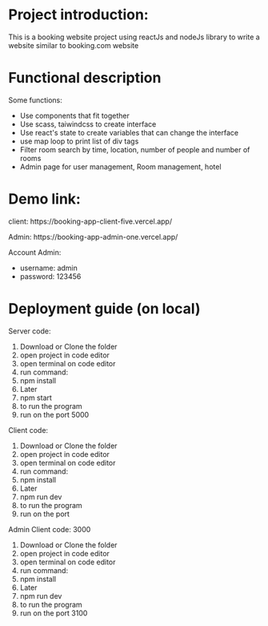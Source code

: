 <h1>Project introduction:</h1>
<p>This is a booking website project using reactJs and nodeJs library to write a website similar to booking.com website</p>
<h1>Functional description</h1> 
<p>Some functions:</p>
<ul>
  <li> Use components that fit together</il>
  <li> Use scass, taiwindcss to create interface</il>
  <li> Use react's state to create variables that can change the interface</il>
  <li> use map loop to print list of div tags</il>
  <li> Filter room search by time, location, number of people and number of rooms</il>
  <li> Admin page for user management, Room management, hotel</il>
</ul>
<h1>Demo link: </h1>
<p>client: https://booking-app-client-five.vercel.app/</p>
<p>Admin: https://booking-app-admin-one.vercel.app/</p>
<p>Account Admin: </p>
<ul>
  <li>username: admin </li>
  <li>password: 123456 </li>
</ul>
<h1>Deployment guide (on local)</h1>

<p>Server code: </p>
<ol>
  <li>Download or Clone the folder</li>
  <li>open project in code editor </li>
  <li>open terminal on code editor</li>
  <li>run command:</li>
  <li>npm install</li>
  <li>Later</li>
  <li>npm start</li>
  <li>to run the program</li>
  <li>run on the port 5000</li>
</ol>
<p>Client code: </p>
<ol>
  <li>Download or Clone the folder</li>
  <li>open project in code editor </li>
  <li>open terminal on code editor</li>
  <li>run command:</li>
  <li>npm install</li>
  <li>Later</li>
  <li>npm run dev</li>
  <li>to run the program</li>
  <li>run on the port </li>
</ol>
<p>Admin Client code: 3000</p>
<ol>
  <li>Download or Clone the folder</li>
  <li>open project in code editor </li>
  <li>open terminal on code editor</li>
  <li>run command:</li>
  <li>npm install</li>
  <li>Later</li>
  <li>npm run dev</li>
  <li>to run the program</li>
  <li>run on the port 3100</li>
</ol>
